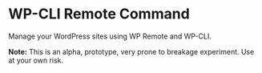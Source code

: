 # WP-CLI Remote Command

Manage your WordPress sites using WP Remote and WP-CLI.

**Note:** This is an alpha, prototype, very prone to breakage experiment. Use at your own risk.
